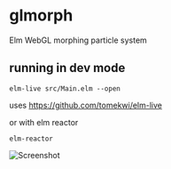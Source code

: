 # glmorph
Elm WebGL morphing particle system

## running in dev mode

`elm-live src/Main.elm --open`

uses https://github.com/tomekwi/elm-live

or with elm reactor

`elm-reactor`

![Screenshot](https://media.giphy.com/media/3ohzdHlHJMpgW5IoXC/giphy.gif)
